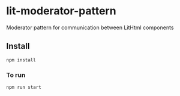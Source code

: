 # lit-moderator-pattern

Moderator pattern for communication between LitHtml components

## Install

`npm install`

### To run

`npm run start`
